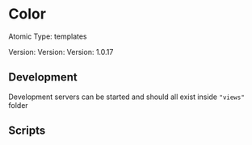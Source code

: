 # Color

Atomic Type: templates

Version: Version: Version: 1.0.17




## Development

Development servers can be started and should all exist inside `"views"` folder

## Scripts
